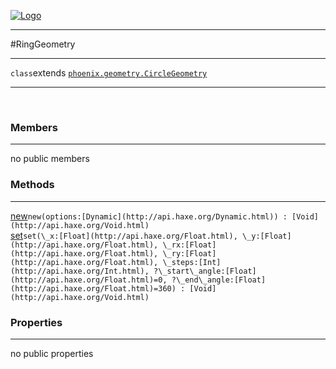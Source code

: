 
[![Logo](../../../images/logo.png)](../../../api/index.html)

---



#RingGeometry



---

`class`extends <code><span>[phoenix.geometry.CircleGeometry]()</span></code>
<span class="meta">

</span>


---

&nbsp;
&nbsp;

<h3>Members</h3> <hr/>no public members

<h3>Methods</h3> <hr/><span class="method apipage">
            <a name="new"><a class="lift" href="#new">new</a></a><code class="signature apipage">new(options:<span>[Dynamic](http://api.haxe.org/Dynamic.html)</span>) : [Void](http://api.haxe.org/Void.html)</code><br/><span class="small_desc_flat"></span>
        </span>
    <span class="method apipage">
            <a name="set"><a class="lift" href="#set">set</a></a><code class="signature apipage">set(\_x:<span>[Float](http://api.haxe.org/Float.html)</span>, \_y:<span>[Float](http://api.haxe.org/Float.html)</span>, \_rx:<span>[Float](http://api.haxe.org/Float.html)</span>, \_ry:<span>[Float](http://api.haxe.org/Float.html)</span>, \_steps:<span>[Int](http://api.haxe.org/Int.html)</span>, ?\_start\_angle:<span>[Float](http://api.haxe.org/Float.html)=0</span>, ?\_end\_angle:<span>[Float](http://api.haxe.org/Float.html)=360</span>) : [Void](http://api.haxe.org/Void.html)</code><br/><span class="small_desc_flat"></span>
        </span>
    

<h3>Properties</h3> <hr/>no public properties

&nbsp;
&nbsp;
&nbsp;